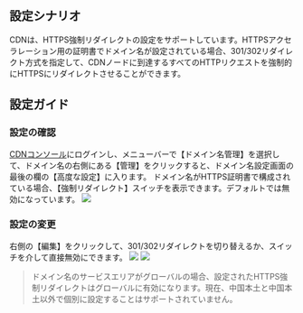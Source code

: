 ## 設定シナリオ
CDNは、HTTPS強制リダイレクトの設定をサポートしています。HTTPSアクセラレーション用の証明書でドメイン名が設定されている場合、301/302リダイレクト方式を指定して、CDNノードに到達するすべてのHTTPリクエストを強制的にHTTPSにリダイレクトさせることができます。
## 設定ガイド
### 設定の確認
[CDNコンソール](https://console.cloud.tencent.com/cdn)にログインし、メニューバーで【ドメイン名管理】を選択して、ドメイン名の右側にある【管理】をクリックすると、ドメイン名設定画面の最後の欄の【高度な設定】に入ります。 ドメイン名がHTTPS証明書で構成されている場合、【強制リダイレクト】スイッチを表示できます。デフォルトでは無効になっています。
![](https://main.qcloudimg.com/raw/3a60e71f17f830bf4ae4d00d4efd1124.png)
### 設定の変更
右側の【編集】をクリックして、301/302リダイレクトを切り替えるか、スイッチを介して直接無効にできます。
![](https://main.qcloudimg.com/raw/f0b2fab0919635c6ba3c4784083cf942.png)
![](https://main.qcloudimg.com/raw/ba7f5a597ae182e019cb13704fbad9ef.png)

>ドメイン名のサービスエリアがグローバルの場合、設定されたHTTPS強制リダイレクトはグローバルに有効になります。現在、中国本土と中国本土以外で個別に設定することはサポートされていません。

